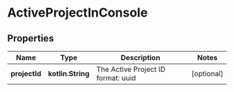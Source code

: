 
# ActiveProjectInConsole

## Properties
| Name | Type | Description | Notes |
| ------------ | ------------- | ------------- | ------------- |
| **projectId** | **kotlin.String** | The Active Project ID  format: uuid |  [optional] |



